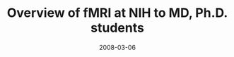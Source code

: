 ---
title: "Overview of fMRI at NIH to MD, Ph.D. students"
project_id: 
date: 2008-03-06
conference_id: ""
presenters:
   - peter_bandettini
summary: "Overview of fMRI at NIH to MD, Ph.D. students"
file: /assets/presentations/
filename: 
layout: presentation
---
